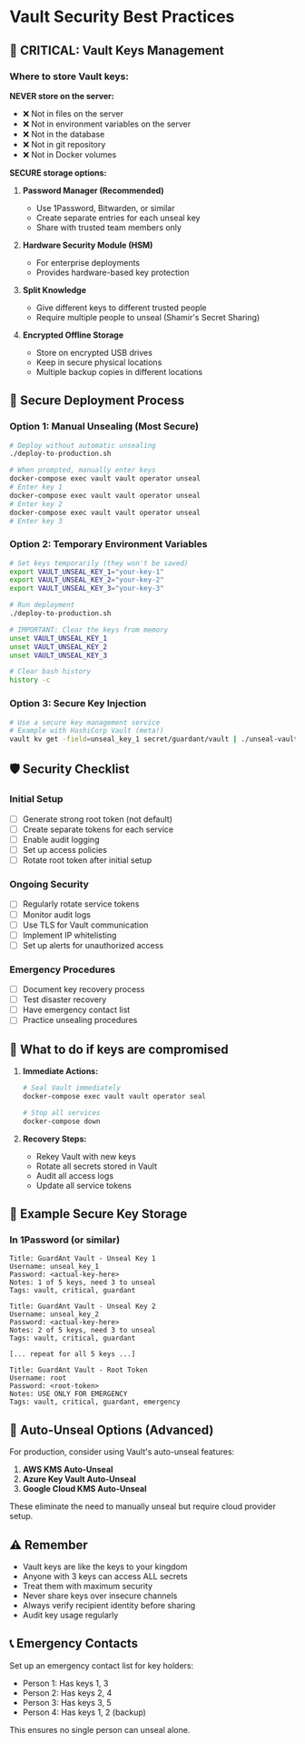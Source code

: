 # Vault Security Best Practices

## 🔐 CRITICAL: Vault Keys Management

### Where to store Vault keys:

**NEVER store on the server:**
- ❌ Not in files on the server
- ❌ Not in environment variables on the server
- ❌ Not in the database
- ❌ Not in git repository
- ❌ Not in Docker volumes

**SECURE storage options:**

1. **Password Manager (Recommended)**
   - Use 1Password, Bitwarden, or similar
   - Create separate entries for each unseal key
   - Share with trusted team members only

2. **Hardware Security Module (HSM)**
   - For enterprise deployments
   - Provides hardware-based key protection

3. **Split Knowledge**
   - Give different keys to different trusted people
   - Require multiple people to unseal (Shamir's Secret Sharing)

4. **Encrypted Offline Storage**
   - Store on encrypted USB drives
   - Keep in secure physical locations
   - Multiple backup copies in different locations

## 🚀 Secure Deployment Process

### Option 1: Manual Unsealing (Most Secure)
```bash
# Deploy without automatic unsealing
./deploy-to-production.sh

# When prompted, manually enter keys
docker-compose exec vault vault operator unseal
# Enter key 1
docker-compose exec vault vault operator unseal
# Enter key 2
docker-compose exec vault vault operator unseal
# Enter key 3
```

### Option 2: Temporary Environment Variables
```bash
# Set keys temporarily (they won't be saved)
export VAULT_UNSEAL_KEY_1="your-key-1"
export VAULT_UNSEAL_KEY_2="your-key-2"
export VAULT_UNSEAL_KEY_3="your-key-3"

# Run deployment
./deploy-to-production.sh

# IMPORTANT: Clear the keys from memory
unset VAULT_UNSEAL_KEY_1
unset VAULT_UNSEAL_KEY_2
unset VAULT_UNSEAL_KEY_3

# Clear bash history
history -c
```

### Option 3: Secure Key Injection
```bash
# Use a secure key management service
# Example with HashiCorp Vault (meta!)
vault kv get -field=unseal_key_1 secret/guardant/vault | ./unseal-vault.sh
```

## 🛡️ Security Checklist

### Initial Setup
- [ ] Generate strong root token (not default)
- [ ] Create separate tokens for each service
- [ ] Enable audit logging
- [ ] Set up access policies
- [ ] Rotate root token after initial setup

### Ongoing Security
- [ ] Regularly rotate service tokens
- [ ] Monitor audit logs
- [ ] Use TLS for Vault communication
- [ ] Implement IP whitelisting
- [ ] Set up alerts for unauthorized access

### Emergency Procedures
- [ ] Document key recovery process
- [ ] Test disaster recovery
- [ ] Have emergency contact list
- [ ] Practice unsealing procedures

## 🚨 What to do if keys are compromised

1. **Immediate Actions:**
   ```bash
   # Seal Vault immediately
   docker-compose exec vault vault operator seal
   
   # Stop all services
   docker-compose down
   ```

2. **Recovery Steps:**
   - Rekey Vault with new keys
   - Rotate all secrets stored in Vault
   - Audit all access logs
   - Update all service tokens

## 📝 Example Secure Key Storage

### In 1Password (or similar)
```
Title: GuardAnt Vault - Unseal Key 1
Username: unseal_key_1
Password: <actual-key-here>
Notes: 1 of 5 keys, need 3 to unseal
Tags: vault, critical, guardant

Title: GuardAnt Vault - Unseal Key 2
Username: unseal_key_2
Password: <actual-key-here>
Notes: 2 of 5 keys, need 3 to unseal
Tags: vault, critical, guardant

[... repeat for all 5 keys ...]

Title: GuardAnt Vault - Root Token
Username: root
Password: <root-token>
Notes: USE ONLY FOR EMERGENCY
Tags: vault, critical, guardant, emergency
```

## 🔄 Auto-Unseal Options (Advanced)

For production, consider using Vault's auto-unseal features:

1. **AWS KMS Auto-Unseal**
2. **Azure Key Vault Auto-Unseal**
3. **Google Cloud KMS Auto-Unseal**

These eliminate the need to manually unseal but require cloud provider setup.

## ⚠️ Remember

- Vault keys are like the keys to your kingdom
- Anyone with 3 keys can access ALL secrets
- Treat them with maximum security
- Never share keys over insecure channels
- Always verify recipient identity before sharing
- Audit key usage regularly

## 📞 Emergency Contacts

Set up an emergency contact list for key holders:
- Person 1: Has keys 1, 3
- Person 2: Has keys 2, 4
- Person 3: Has keys 3, 5
- Person 4: Has keys 1, 2 (backup)

This ensures no single person can unseal alone.